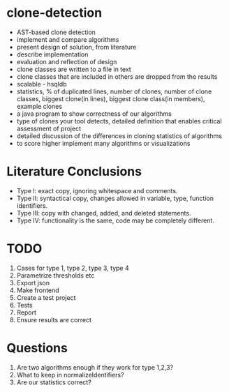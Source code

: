# clone-detection

- AST-based clone detection
- implement and compare algorithms
- present design of solution, from literature
- describe implementation
- evaluation and reflection of design
- clone classes are written to a file in text
- clone classes that are included in others are dropped from the results
- scalable - hsqldb
- statistics, % of duplicated lines, number of clones, number of clone classes, biggest clone(in lines), biggest clone class(in members), example clones
- a java program to show correctness of our algorithms
- type of clones your tool detects, detailed definition that enables critical assessment of project
- detailed discussion of the differences in cloning statistics of algorithms
- to score higher implement many algorithms or visualizations

# Literature Conclusions

- Type I: exact copy, ignoring whitespace and comments.
- Type II: syntactical copy, changes allowed in variable, type, function identifiers.
- Type III: copy with changed, added, and deleted statements.
- Type IV: functionality is the same, code may be completely different.

# TODO
1) Cases for type 1, type 2, type 3, type 4
2) Parametrize thresholds etc
3) Export json
4) Make frontend
5) Create a test project
6) Tests
7) Report
8) Ensure results are correct

# Questions
1) Are two algorithms enough if they work for type 1,2,3?
2) What to keep in normalizeIdentifiers?
3) Are our statistics correct?